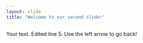 ```yaml
---
layout: slide
title: "Welcome to our second slide!"
---
```

Your text. Edited line 5.
Use the left arrow to go back!
